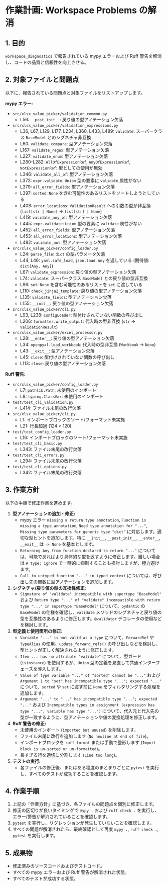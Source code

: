 # 作業計画: Workspace Problems の解消

## 1. 目的

`workspace_diagnostics` で報告されている mypy エラーおよび Ruff 警告を解消し、コードの品質と信頼性を向上させる。

## 2. 対象ファイルと問題点

以下に、報告されている問題点と対象ファイルをリストアップします。

**mypy エラー:**

*   `src/xlsx_value_picker/validation_common.py`
    *   L56: `__post_init__`: 戻り値の型アノテーション欠落
*   `src/xlsx_value_picker/validation_expressions.py`
    *   L36, L67, L129, L177, L234, L360, L433, L489: `validate`: スーパークラス `BaseModel` とのシグネチャ非互換
    *   L60: `validate_compare`: 型アノテーション欠落
    *   L167: `validate_regex`: 型アノテーション欠落
    *   L227: `validate_enum`: 型アノテーション欠落
    *   L280-L282: `AllOfExpressionRef`, `AnyOfExpressionRef`, `NotExpressionRef`: 型としての使用が無効
    *   L346: `validate_all_of`: 型アノテーション欠落
    *   L372: `expr.validate`: `Union` 型の要素に `validate` 属性がない
    *   L379: `all_error_fields`: 型アノテーション欠落
    *   L397: `sorted`: `None` を含む可能性のあるリストをソートしようとしている
    *   L408: `error_locations`: `ValidationResult` への引数の型が非互換 (`list[str | None]` -> `list[str] | None`)
    *   L419: `validate_any_of`: 型アノテーション欠落
    *   L445: `expr.validate`: `Union` 型の要素に `validate` 属性がない
    *   L452: `all_error_fields`: 型アノテーション欠落
    *   L453: `all_error_locations`: 型アノテーション欠落
    *   L482: `validate_not`: 型アノテーション欠落
*   `src/xlsx_value_picker/config_loader.py`
    *   L24: `parse_file`: `dict` の型パラメータ欠落
    *   L44, L46: `yaml.safe_load`, `json.load`: `Any` を返している (期待値: `dict[Any, Any]`)
    *   L67: `validate_expression`: 戻り値の型アノテーション欠落
    *   L74: `validate`: スーパークラス `BaseModel` との戻り値の型非互換
    *   L96: `set`: `None` を含む可能性のあるリストを `set` に渡している
    *   L110: `check_jinja2_template`: 戻り値の型アノテーション欠落
    *   L135: `validate_fields`: 型アノテーション欠落
    *   L155: `__init__`: 戻り値の型アノテーション欠落
*   `src/xlsx_value_picker/cli.py`
    *   L93, L238: `ConfigLoader`: 型付けされていない関数の呼び出し
    *   L206: `formatter.write_output`: 代入時の型非互換 (`str` -> `ValidationResult`)
*   `src/xlsx_value_picker/excel_processor.py`
    *   L28: `__enter__`: 戻り値の型アノテーション欠落
    *   L34: `openpyxl.load_workbook`: 代入時の型非互換 (`Workbook` -> `None`)
    *   L43: `__exit__`: 型アノテーション欠落
    *   L45: `close`: 型付けされていない関数の呼び出し
    *   L113: `close`: 戻り値の型アノテーション欠落

**Ruff 警告:**

*   `src/xlsx_value_picker/config_loader.py`
    *   L7: `pathlib.Path`: 未使用のインポート
    *   L8: `typing.ClassVar`: 未使用のインポート
*   `test/test_cli_validation.py`
    *   L414: ファイル末尾の改行欠落
*   `src/xlsx_value_picker/cli.py`
    *   L1: インポートブロックのソート/フォーマット未実施
    *   L21: 行長超過 (124 > 120)
*   `test/test_config_loader.py`
    *   L16: インポートブロックのソート/フォーマット未実施
*   `test/test_cli_basic.py`
    *   L343: ファイル末尾の改行欠落
*   `test/test_cli_errors.py`
    *   L294: ファイル末尾の改行欠落
*   `test/test_cli_options.py`
    *   L342: ファイル末尾の改行欠落

## 3. 作業方針

以下の手順で修正作業を進めます。

1.  **型アノテーションの追加・修正:**
    *   mypy エラー `missing a return type annotation`, `Function is missing a type annotation`, `Need type annotation for "..."`, `Missing type parameters for generic type "dict"` に対応します。適切な型ヒントを追加します。特に `__init__`, `__post_init__`, `__enter__`, `__exit__` は `-> None` を基本とします。
    *   `Returning Any from function declared to return "..."` については、可能であればより具体的な型を返すように修正します。難しい場合は `# type: ignore` で一時的に抑制することも検討しますが、極力避けます。
    *   `Call to untyped function "..." in typed context` については、呼び出し先の関数に型アノテーションを追加します。
2.  **シグネチャ/戻り値の型の互換性修正:**
    *   `Signature of "validate" incompatible with supertype "BaseModel"` および `Return type "..." of "validate" incompatible with return type "..." in supertype "BaseModel"` について、`pydantic` の `BaseModel` の仕様を確認し、`validate` メソッドのシグネチャと戻り値の型を互換性のあるように修正します。`@validator` デコレータの使用などを検討します。
3.  **型定義と使用箇所の修正:**
    *   `Variable "..." is not valid as a type` について、`ForwardRef` や `TypeAlias` の使用、`update_forward_refs()` の呼び出しなどを検討し、型ヒントが正しく解決されるように修正します。
    *   `Item ... has no attribute "validate"` について、型ガード (`isinstance`) を使用するか、`Union` 型の定義を見直して共通インターフェースを導入します。
    *   `Value of type variable "..." of "sorted" cannot be "..."` および `Argument 1 to "set" has incompatible type "..."; expected "..."` について、`sorted` や `set` に渡す前に `None` をフィルタリングする処理を追加します。
    *   `Argument "..." to "..." has incompatible type "..."; expected "..."` および `Incompatible types in assignment (expression has type "...", variable has type "...")` について、代入元と代入先の型が一致するように、型アノテーションや値の変換処理を修正します。
4.  **Ruff 警告の修正:**
    *   未使用のインポート (`imported but unused`) を削除します。
    *   ファイル末尾に改行を追加します (`No newline at end of file`)。
    *   インポートブロックを `ruff format` または手動で整形します (`Import block is un-sorted or un-formatted`)。
    *   長すぎる行を適切に分割します (`Line too long`)。
5.  **テストの実行:**
    *   各ファイルの修正後、またはある程度のまとまりごとに `pytest` を実行し、すべてのテストが成功することを確認します。

## 4. 作業手順

1.  上記の「作業方針」に基づき、各ファイルの問題点を個別に修正します。
2.  修正の区切りが良いタイミングで `mypy .` および `ruff check .` を実行し、エラー/警告が解消されていることを確認します。
3.  `pytest` を実行し、リグレッションが発生していないことを確認します。
4.  すべての問題が解消されたら、最終確認として再度 `mypy .`, `ruff check .`, `pytest` を実行します。

## 5. 成果物

*   修正済みのソースコードおよびテストコード。
*   すべての mypy エラーおよび Ruff 警告が解消された状態。
*   すべてのテストが成功する状態。